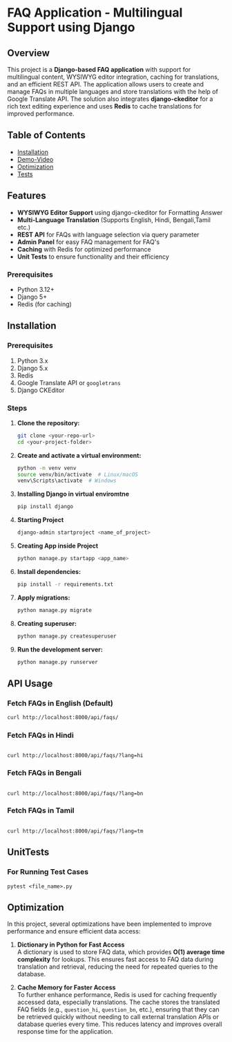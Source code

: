 # FAQ Application - Multilingual Support using Django

## Overview
This project is a **Django-based FAQ application** with support for multilingual content, WYSIWYG editor integration, caching for translations, and an efficient REST API. The application allows users to create and manage FAQs in multiple languages and store translations with the help of Google Translate API. The solution also integrates **django-ckeditor** for a rich text editing experience and uses **Redis** to cache translations for improved performance.

## Table of Contents
- [Installation](#Installation)
- [Demo-Video](#https://youtu.be/sssU93mXWMU)
- [Optimization](#Optimization)
- [Tests](#UnitTests)


## Features
- **WYSIWYG Editor Support** using django-ckeditor for Formatting Answer
- **Multi-Language Translation** (Supports English, Hindi, Bengali,Tamil etc.)
- **REST API** for FAQs with language selection via query parameter
- **Admin Panel** for easy FAQ management for FAQ's
- **Caching** with Redis for optimized performance
- **Unit Tests** to ensure functionality and their efficiency




### Prerequisites
- Python 3.12+
- Django 5+
- Redis (for caching)

## Installation

### Prerequisites
1. Python 3.x
2. Django 5.x
3. Redis
4. Google Translate API or `googletrans`
5. Django CKEditor

### Steps
1. **Clone the repository:**
    ```bash
    git clone <your-repo-url>
    cd <your-project-folder>
    ```

2. **Create and activate a virtual environment:**
    ```bash
    python -m venv venv
    source venv/bin/activate  # Linux/macOS
    venv\Scripts\activate  # Windows
    ```

2. **Installing Django in virtual enviromtne**
    ```bash
    pip install django
    ```
3. **Starting Project**
    ```bash
    django-admin startproject <name_of_project>
    ```
   
4. **Creating App inside Project**
    ```bash
    python manage.py startapp <app_name>
    ```
5. **Install dependencies:**
    ```bash
    pip install -r requirements.txt
    ```

6. **Apply migrations:**
    ```bash
    python manage.py migrate
    ```

7. **Creating  superuser:**
    ```bash
    python manage.py createsuperuser
    ```

9. **Run the development server:**
    ```bash
    python manage.py runserver
    ```

## API Usage

### Fetch FAQs in English (Default)
```bash
curl http://localhost:8000/api/faqs/

``` 
### Fetch FAQs in Hindi
``` 

curl http://localhost:8000/api/faqs/?lang=hi
``` 

### Fetch FAQs in Bengali
``` 

curl http://localhost:8000/api/faqs/?lang=bn
```


### Fetch FAQs in Tamil
``` 

curl http://localhost:8000/api/faqs/?lang=tm
```

## UnitTests
### For Running Test Cases 
``` 
pytest <file_name>.py

```

## Optimization

In this project, several optimizations have been implemented to improve performance and ensure efficient data access:

1. **Dictionary in Python for Fast Access**  
   A dictionary is used to store FAQ data, which provides **O(1) average time complexity** for lookups. This ensures fast access to FAQ data during translation and retrieval, reducing the need for repeated queries to the database.

2. **Cache Memory for Faster Access**  
   To further enhance performance, Redis is used for caching frequently accessed data, especially translations. The cache stores the translated FAQ fields (e.g., `question_hi`, `question_bn`, etc.), ensuring that they can be retrieved quickly without needing to call external translation APIs or database queries every time. This reduces latency and improves overall response time for the application.

